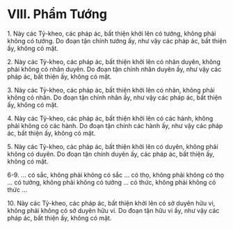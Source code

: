 # VIII. Phẩm Tướng

1\. Này các Tỷ-kheo, các pháp ác, bất thiện khởi lên có tướng, không phải không có tướng. Do đoạn tận
chính tướng ấy, như vậy các pháp ác, bất thiện ấy, không có mặt.

<!--pg-->
2\. Này các Tỷ-kheo, các pháp ác, bất thiện khởi lên có nhân duyên, không phải không có nhân duyên.
Do đoạn tận chính nhân duyên ấy, như vậy các pháp ác, bất thiện ấy, không có mặt.

<!--pg-->
3\. Này các Tỷ-kheo, các pháp ác, bất thiện khởi lên có nhân, không phải không có nhân. Do đoạn tận
chính nhân ấy, như vậy các pháp ác, bất thiện ấy, không có mặt.

<!--pg-->
4\. Này các Tỷ-kheo, các pháp ác, bất thiện khởi lên có các hành, không phải không có các hành. Do
đoạn tận chính các hành ấy, như vậy các pháp ác, bất thiện ấy, không có mặt.

<!--pg-->
5\. Này các Tỷ-kheo, các pháp ác, bất thiện khởi lên có duyên, không phải không có duyên. Do đoạn tận
chính duyên ấy, các pháp ác, bất thiện ấy, không có mặt.

<!--pg-->
6-9. ... có sắc, không phải không có sắc ... có thọ, không phải không có thọ ... có tưởng, không phải
không có tưởng ... có thức, không phải không có thức ...

<!--pg-->
10\. Này các Tỷ-kheo, các pháp ác, bất thiện khởi lên có sở duyên hữu vi, không phải không có sở duyên
hữu vi. Do đoạn tận hữu vi ấy, như vậy các pháp ác, bất thiện ấy, không có mặt.

